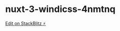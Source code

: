 # nuxt-3-windicss-4nmtnq

[Edit on StackBlitz ⚡️](https://stackblitz.com/edit/nuxt-3-windicss-4nmtnq)